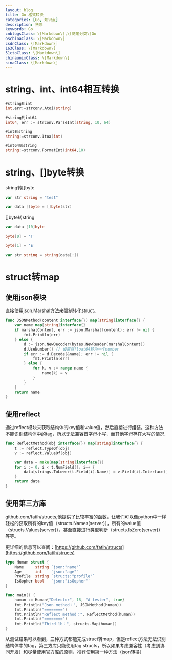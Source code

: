 ```yaml
---
layout: blog
title: Go 格式转换
categories: [Go, 知识点]
description: 熟悉
keywords: Go
cnblogsClass: \[Markdown\],\[随笔分类\]Go
oschinaClass: \[Markdown\]
csdnClass: \[Markdown\]
163Class: \[Markdown\]
51ctoClass: \[Markdown\]
chinaunixClass: \[Markdown\]
sinaClass: \[Markdown\]
---
```


# string、int、int64相互转换
```go
#string到int
int,err:=strconv.Atoi(string)

#string到int64
int64, err := strconv.ParseInt(string, 10, 64)

#int到string
string:=strconv.Itoa(int)

#int64到string
string:=strconv.FormatInt(int64,10)
```

# string、[]byte转换
string转[]byte
```go
var str string = "test"

var data []byte = []byte(str)
```

[]byte转string
```go
var data [10]byte 

byte[0] = 'T'

byte[1] = 'E'

var str string = string(data[:])
```

# struct转map

## 使用json模块
直接使用json.Marshal方法来强制转化struct。
```go
func JSONMethod(content interface{}) map[string]interface{} {
    var name map[string]interface{}
    if marshalContent, err := json.Marshal(content); err != nil {
        fmt.Println(err)
    } else {
        d := json.NewDecoder(bytes.NewReader(marshalContent))
        d.UseNumber() // 设置将float64转为一个number
        if err := d.Decode(&name); err != nil {
            fmt.Println(err)
        } else {
            for k, v := range name {
                name[k] = v
            }
        }
    }
    return name
}
```

## 使用reflect
通过reflect模块来获取结构体的key值和value值，然后直接进行组装。这种方法不能识别结构体中的tag，所以无法兼容首字母小写，而其他字母存在大写的情况.
```go
func ReflectMethod(obj interface{}) map[string]interface{} {
    t := reflect.TypeOf(obj)
    v := reflect.ValueOf(obj)

    var data = make(map[string]interface{})
    for i := 0; i < t.NumField(); i++ {
        data[strings.ToLower(t.Field(i).Name)] = v.Field(i).Interface()
    }
    return data
}
```

## 使用第三方库
github.com/fatih/structs,他提供了比较丰富的函数，让我们可以像python中一样轻松的获取所有的key值（structs.Names(server)），所有的value值（structs.Values(server)），甚至直接进行类型判断（structs.IsZero(server)）等等。

更详细的信息可以查阅：[https://github.com/fatih/structs](https://github.com/fatih/structs)
```go
type Human struct {
    Name     string `json:"name"`
    Age      int    `json:"age"`
    Profile  string `structs:"profile"`
    IsGopher bool   `json:"isGopher"`
}

func main() {
    human := Human{"Detector", 18, "A tester", true}
    fmt.Println("Json method：", JSONMethod(human))
    fmt.Println("========")
    fmt.Println("Reflect method：", ReflectMethod(human))
    fmt.Println("========")
    fmt.Println("Third lb：", structs.Map(human))
}
```

从测试结果可以看到，三种方式都能完成struct转map，但是reflect方法无法识别结构体中的tag，第三方库只能使用tag structs，所以如果考虑兼容性（考虑到协同开发）和尽量使用官方库的原则，推荐使用第一种方法（json转换）

